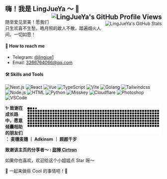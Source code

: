 ## 嗨！我是 LingJueYa ～ 👋 <img align="right" align="center" src="https://komarev.com/ghpvc/?username=LingJueYa" alt="LingJueYa's GitHub Profile Views" />

<!-- Github Readme Stats Image, Thanks to @anuraghazra -->
<picture>
  <source
    srcset="https://github-readme-stats.vercel.app/api?username=LingJueYa&show_icons=true&theme=dark&hide_rank=true&hide_title=true"
    media="(prefers-color-scheme: dark)"
  />
  <source
    srcset="https://github-readme-stats.vercel.app/api?username=LingJueYa&show_icons=true&hide_rank=true&hide_title=true"
    media="(prefers-color-scheme: light), (prefers-color-scheme: no-preference)"
  />
  <img align="right" src="https://github-readme-stats.vercel.app/api?username=LingJueYa&show_icons=true&hide_rank=true&hide_title=true" alt="LingJueYa's GitHub Stats" />
</picture>

随至爱见至美！愿我们只生欢喜不生愁，皓月照的故人不散，踏遍烟火人间，一切如愿！

<!--
**lcandy2/lcandy2** is a ✨ _special_ ✨ repository because its `README.md` (this file) appears on your GitHub profile.

Here are some ideas to get you started:

- 🔭 I’m currently working on ...
- 🌱 I’m currently learning ...
- 👯 I’m looking to collaborate on ...
- 🤔 I’m looking for help with ...
- 💬 Ask me about ...
- 📫 How to reach me: ...
- 😄 Pronouns: ...
- ⚡ Fun fact: ...
-->

#### 📮 How to reach me

- Telegram: [@lingjue1](https://t.me/lingjue1)
- Email: [3266764066@qq.com](mailto:3266764066@qq.com)

#### 🛠️ Skills and Tools

<!-- Service Logos by Sawaratsuki
https://github.com/SAWARATSUKI/ServiceLogos -->
<p>
<img height="48" alt="Next.js" src="https://assets.vercel.com/image/upload/v1714730590/front/nextjs/uwu/next-uwu-logo.png">
<img height="48" alt="React" src="https://react.dev/images/uwu.png">
<img height="48" alt="Vue" src="https://vuejs.org/logo-uwu.png">
<img height="48" alt="TypeScript" src="https://raw.githubusercontent.com/SAWARATSUKI/KawaiiLogos/main/TypeScript/TypeScript.png">
<img height="48" alt="Vite" src="https://github.com/lcandy2/lcandy2/assets/45784494/99f46007-661f-43b8-a2e6-a966278a9e4c">
<img height="48" alt="Golang" src="https://raw.githubusercontent.com/SAWARATSUKI/KawaiiLogos/main/Go Lang/Golang.png">
<img height="48" alt="Tailwindcss" src="https://raw.githubusercontent.com/SAWARATSUKI/KawaiiLogos/main/tailwind%20css/Tailwindcss.png">
<img height="48" alt="Node.js" src="https://raw.githubusercontent.com/SAWARATSUKI/KawaiiLogos/main/Node.js/Node.js.png">
<img height="48" alt="HTML" src="https://github.com/lcandy2/lcandy2/assets/45784494/e98b5aa7-2d8d-4825-8632-70a6673e05b2">
<img height="48" alt="Python" src="https://github.com/lcandy2/lcandy2/assets/45784494/ed74f429-65a6-4a88-85c9-d46e31245c68">
<img height="48" alt="Misskey" src="https://raw.githubusercontent.com/SAWARATSUKI/KawaiiLogos/main/Misskey/Misskey.png">
<img height="48" alt="Cloudflare" src="https://github.com/lcandy2/lcandy2/assets/45784494/70340238-1a37-451c-94b1-e4afb7ae2449">
<img height="48" alt="Photoshop" src="https://github.com/lcandy2/lcandy2/assets/45784494/69bd5e40-c019-4dd9-bfe7-e1ace3ff866e">
<img height="48" alt="VSCode" src="https://github.com/lcandy2/lcandy2/assets/45784494/f0d35ab8-ec0a-4c40-b3c1-1d3216400221">
</p>

<!-- Snake Game Image, codes from @ann61c -->
<picture>
  <source media="(prefers-color-scheme: dark)" srcset="https://raw.githubusercontent.com/lcandy2/lcandy2/snake-game/github-contribution-grid-snake-dark.svg">
  <source media="(prefers-color-scheme: light)" srcset="https://raw.githubusercontent.com/lcandy2/lcandy2/snake-game/github-contribution-grid-snake.svg">
  <img height="96" align="right" alt="github contribution grid snake animation" src="https://raw.githubusercontent.com/lcandy2/lcandy2/snake-game/github-contribution-grid-snake.svg">
</picture>

**✨ 致谢在成长路中，愿意倾囊相助的朋友们 ： 麦穗麦穗 ｜ Adkinsm ｜ 顾颜千岁**

**致谢该主页的分享者～ : [甜檸 Cirtron](https://github.com/lcandy2)**

如果你也喜欢，欢迎给这个小姐姐点 Star 呀～

<p>🎉 一起来做些 Cool 的事情吧！🎉</p>
